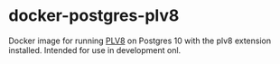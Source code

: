 # docker-postgres-plv8

Docker image for running [PLV8](https://github.com/plv8/plv8) on Postgres 10
with the plv8 extension installed. Intended for use in development onl.
